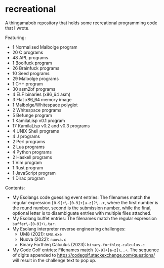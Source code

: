 # recreational

A thingamabob repository that holds some recreational programming code that I wrote.

Featuring:
- 1 Normalised Malbolge program
- 20 C programs
- 48 APL programs
- 1 Boolfuck program
- 26 Brainfuck programs
- 10 Seed programs
- 29 Malbolge programs
- 1 C++ program
- 30 asm2bf programs
- 4 ELF binaries (x86_64 asm)
- 3 Flat x86_64 memory image
- 1 Malbolge/Whitespace polyglot
- 2 Whitespace programs
- 5 Befunge program
- 1 KamilaLisp v0.1 program
- 17 KamilaLisp v0.2 and v0.3 programs
- 4 UNIX Shell programs
- 4 J programs
- 2 Perl programs
- 2 Lua programs
- 4 Python programs
- 2 Haskell programs
- 1 Vim program
- 1 Rust program
- 1 JavaScript program
- 1 Dirac program

Contents:
- My Esolangs code guessing event entries: The filenames match the regular expression `[0-9]+\-[0-9]+[a-z]?\..+`, where the first number is the round number, second is the submission number, while the final, optional letter is to disambiguate entries with multiple files attached.
- My Esolang buffet entries: The filenames match the regular expression `buffer\-[0-9]+\.tar`.
- My Esolang interpreter reverse engineering challenges:
    - UM8 (2021): `UM8.exe`
    - Nuova (2022): `nuova.c`
    - Binary Forthleq Calculus (2023): `binary-forthleq-calculus.c`
- My Code Golf entries: Filenames match `[0-9]+[a-z]\..+`. The sequence of digits appended to https://codegolf.stackexchange.com/questions/ will result in the challenge text to pop up. 
